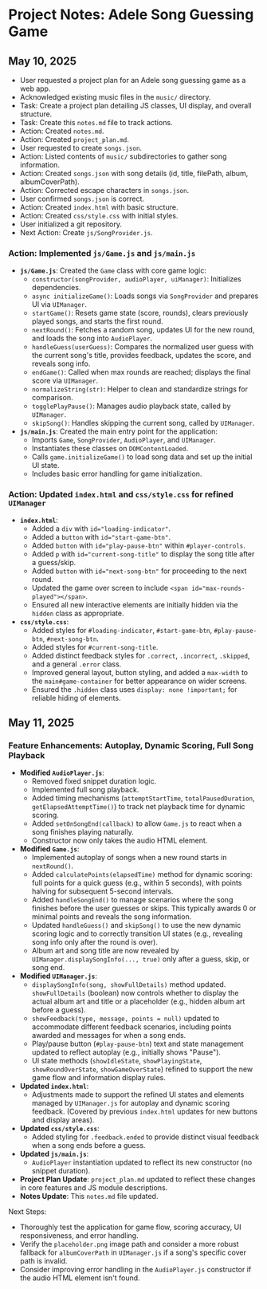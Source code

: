 # Project Notes: Adele Song Guessing Game

## May 10, 2025

-   User requested a project plan for an Adele song guessing game as a web app.
-   Acknowledged existing music files in the `music/` directory.
-   Task: Create a project plan detailing JS classes, UI display, and overall structure.
-   Task: Create this `notes.md` file to track actions.
-   Action: Created `notes.md`.
-   Action: Created `project_plan.md`.
-   User requested to create `songs.json`.
-   Action: Listed contents of `music/` subdirectories to gather song information.
-   Action: Created `songs.json` with song details (id, title, filePath, album, albumCoverPath).
-   Action: Corrected escape characters in `songs.json`.
-   User confirmed `songs.json` is correct.
-   Action: Created `index.html` with basic structure.
-   Action: Created `css/style.css` with initial styles.
-   User initialized a git repository.
-   Next Action: Create `js/SongProvider.js`.

### Action: Implemented `js/Game.js` and `js/main.js`
- **`js/Game.js`**: Created the `Game` class with core game logic:
    - `constructor(songProvider, audioPlayer, uiManager)`: Initializes dependencies.
    - `async initializeGame()`: Loads songs via `SongProvider` and prepares UI via `UIManager`.
    - `startGame()`: Resets game state (score, rounds), clears previously played songs, and starts the first round.
    - `nextRound()`: Fetches a random song, updates UI for the new round, and loads the song into `AudioPlayer`.
    - `handleGuess(userGuess)`: Compares the normalized user guess with the current song's title, provides feedback, updates the score, and reveals song info.
    - `endGame()`: Called when max rounds are reached; displays the final score via `UIManager`.
    - `normalizeString(str)`: Helper to clean and standardize strings for comparison.
    - `togglePlayPause()`: Manages audio playback state, called by `UIManager`.
    - `skipSong()`: Handles skipping the current song, called by `UIManager`.
- **`js/main.js`**: Created the main entry point for the application:
    - Imports `Game`, `SongProvider`, `AudioPlayer`, and `UIManager`.
    - Instantiates these classes on `DOMContentLoaded`.
    - Calls `game.initializeGame()` to load song data and set up the initial UI state.
    - Includes basic error handling for game initialization.

### Action: Updated `index.html` and `css/style.css` for refined `UIManager`
- **`index.html`**: 
    - Added a `div` with `id="loading-indicator"`.
    - Added a `button` with `id="start-game-btn"`.
    - Added `button` with `id="play-pause-btn"` within `#player-controls`.
    - Added `p` with `id="current-song-title"` to display the song title after a guess/skip.
    - Added `button` with `id="next-song-btn"` for proceeding to the next round.
    - Updated the game over screen to include `<span id="max-rounds-played"></span>`.
    - Ensured all new interactive elements are initially hidden via the `hidden` class as appropriate.
- **`css/style.css`**:
    - Added styles for `#loading-indicator`, `#start-game-btn`, `#play-pause-btn`, `#next-song-btn`.
    - Added styles for `#current-song-title`.
    - Added distinct feedback styles for `.correct`, `.incorrect`, `.skipped`, and a general `.error` class.
    - Improved general layout, button styling, and added a `max-width` to the `main#game-container` for better appearance on wider screens.
    - Ensured the `.hidden` class uses `display: none !important;` for reliable hiding of elements.

## May 11, 2025

### Feature Enhancements: Autoplay, Dynamic Scoring, Full Song Playback

-   **Modified `AudioPlayer.js`**:
    -   Removed fixed snippet duration logic.
    -   Implemented full song playback.
    -   Added timing mechanisms (`attemptStartTime`, `totalPausedDuration`, `getElapsedAttemptTime()`) to track net playback time for dynamic scoring.
    -   Added `setOnSongEnd(callback)` to allow `Game.js` to react when a song finishes playing naturally.
    -   Constructor now only takes the audio HTML element.
-   **Modified `Game.js`**:
    -   Implemented autoplay of songs when a new round starts in `nextRound()`.
    -   Added `calculatePoints(elapsedTime)` method for dynamic scoring: full points for a quick guess (e.g., within 5 seconds), with points halving for subsequent 5-second intervals.
    -   Added `handleSongEnd()` to manage scenarios where the song finishes before the user guesses or skips. This typically awards 0 or minimal points and reveals the song information.
    -   Updated `handleGuess()` and `skipSong()` to use the new dynamic scoring logic and to correctly transition UI states (e.g., revealing song info only after the round is over).
    -   Album art and song title are now revealed by `UIManager.displaySongInfo(..., true)` only after a guess, skip, or song end.
-   **Modified `UIManager.js`**:
    -   `displaySongInfo(song, showFullDetails)` method updated. `showFullDetails` (boolean) now controls whether to display the actual album art and title or a placeholder (e.g., hidden album art before a guess).
    -   `showFeedback(type, message, points = null)` updated to accommodate different feedback scenarios, including points awarded and messages for when a song ends.
    -   Play/pause button (`#play-pause-btn`) text and state management updated to reflect autoplay (e.g., initially shows "Pause").
    -   UI state methods (`showIdleState`, `showPlayingState`, `showRoundOverState`, `showGameOverState`) refined to support the new game flow and information display rules.
-   **Updated `index.html`**:
    -   Adjustments made to support the refined UI states and elements managed by `UIManager.js` for autoplay and dynamic scoring feedback. (Covered by previous `index.html` updates for new buttons and display areas).
-   **Updated `css/style.css`**:
    -   Added styling for `.feedback.ended` to provide distinct visual feedback when a song ends before a guess.
-   **Updated `js/main.js`**:
    -   `AudioPlayer` instantiation updated to reflect its new constructor (no snippet duration).
-   **Project Plan Update**: `project_plan.md` updated to reflect these changes in core features and JS module descriptions.
-   **Notes Update**: This `notes.md` file updated.

Next Steps:
-   Thoroughly test the application for game flow, scoring accuracy, UI responsiveness, and error handling.
-   Verify the `placeholder.png` image path and consider a more robust fallback for `albumCoverPath` in `UIManager.js` if a song's specific cover path is invalid.
-   Consider improving error handling in the `AudioPlayer.js` constructor if the audio HTML element isn't found.
